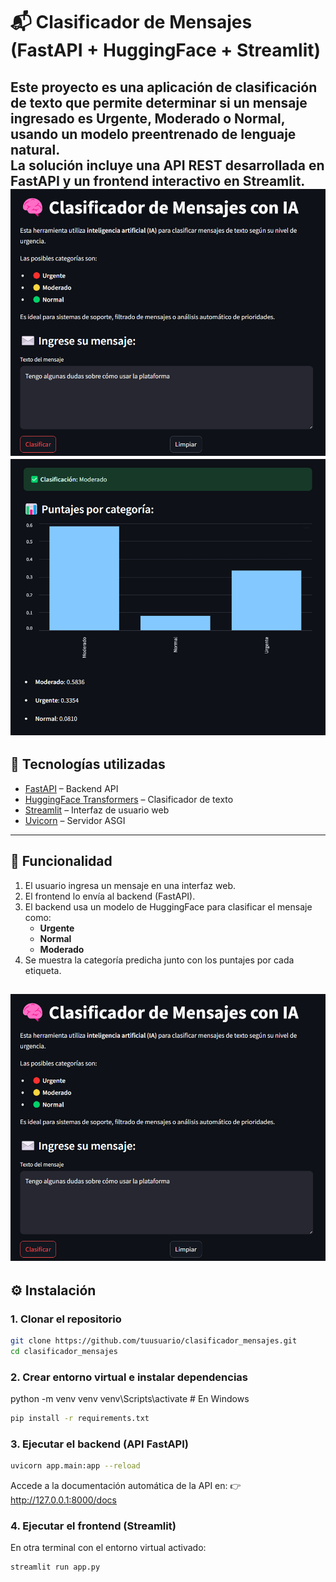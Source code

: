 # 📬 Clasificador de Mensajes (FastAPI + HuggingFace + Streamlit)

Este proyecto es una aplicación de clasificación de texto que permite determinar si un mensaje ingresado es **Urgente**, **Moderado** o **Normal**, usando un modelo preentrenado de lenguaje natural.  
La solución incluye una **API REST desarrollada en FastAPI** y un **frontend interactivo en Streamlit**.
![alt text](image.png)
![alt text](image-1.png)
---

## 🚀 Tecnologías utilizadas

- [FastAPI](https://fastapi.tiangolo.com/) – Backend API
- [HuggingFace Transformers](https://huggingface.co/docs/transformers/index) – Clasificador de texto
- [Streamlit](https://streamlit.io/) – Interfaz de usuario web
- [Uvicorn](https://www.uvicorn.org/) – Servidor ASGI

---

## 🧠 Funcionalidad

1. El usuario ingresa un mensaje en una interfaz web.
2. El frontend lo envía al backend (FastAPI).
3. El backend usa un modelo de HuggingFace para clasificar el mensaje como:
   - **Urgente**
   - **Normal**
   - **Moderado**
4. Se muestra la categoría predicha junto con los puntajes por cada etiqueta.

![alt text](image.png)
---

## ⚙️ Instalación

### 1. Clonar el repositorio

```bash
git clone https://github.com/tuusuario/clasificador_mensajes.git
cd clasificador_mensajes
```

### 2. Crear entorno virtual e instalar dependencias
python -m venv venv
venv\Scripts\activate  # En Windows

```bash
pip install -r requirements.txt
```

### 3. Ejecutar el backend (API FastAPI)
```bash
uvicorn app.main:app --reload
```
Accede a la documentación automática de la API en:
👉 http://127.0.0.1:8000/docs

### 4. Ejecutar el frontend (Streamlit)
En otra terminal con el entorno virtual activado:
```bash
streamlit run app.py
